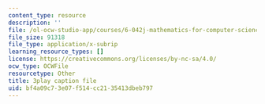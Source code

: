 ```yaml
---
content_type: resource
description: ''
file: /ol-ocw-studio-app/courses/6-042j-mathematics-for-computer-science-fall-2010/bf4a09c73e07f514cc2135413dbeb797_Kqf0uO0oV6s.srt
file_size: 91318
file_type: application/x-subrip
learning_resource_types: []
license: https://creativecommons.org/licenses/by-nc-sa/4.0/
ocw_type: OCWFile
resourcetype: Other
title: 3play caption file
uid: bf4a09c7-3e07-f514-cc21-35413dbeb797
---
```

